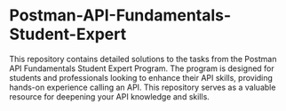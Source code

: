 # Postman-API-Fundamentals-Student-Expert
This repository contains detailed solutions to the tasks from the Postman API Fundamentals Student Expert Program. The program is designed for students and professionals looking to enhance their API skills, providing hands-on experience calling an API. This repository serves as a valuable resource for deepening your API knowledge and skills.
